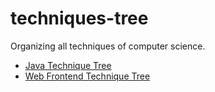 # techniques-tree
Organizing all techniques of computer science.

- [Java Technique Tree](directions/java-technique-tree.md)
- [Web Frontend Technique Tree](directions/web-frontend-technique-tree.md)





